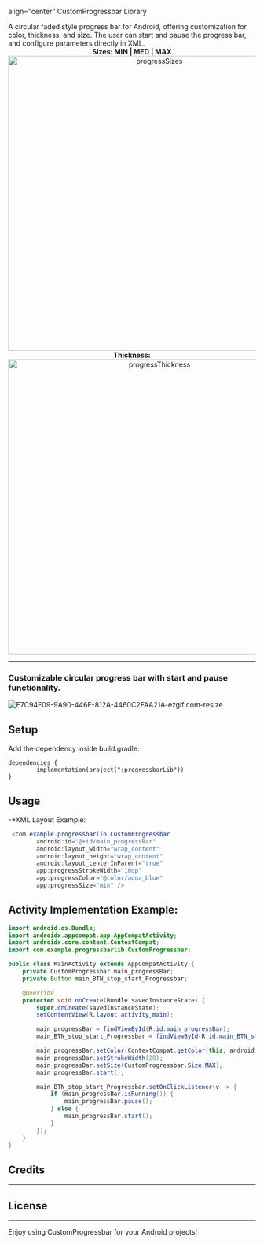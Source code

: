 <p> align="center" CustomProgressbar Library </p>
A circular faded style progress bar for Android, offering customization for color, thickness, and size. The user can start and pause the progress bar, and configure parameters directly in XML.


<div align="center">
    <b>Sizes: MIN | MED | MAX</b>
    <br>
    <img width="600" alt="progressSizes" src="https://github.com/ShalevShar/progressbarLib/assets/127881894/f957151a-4c5d-4a5d-90c8-4c88d91f7368">
    <br>
    <b>Thickness:</b>
    <br>
    <img width="600" alt="progressThickness" src="https://github.com/ShalevShar/progressbarLib/assets/127881894/454a19b7-c1ab-4d61-9919-2ab0e42680da">
</div>



________________________________________________________________________

 ### Customizable circular progress bar with start and pause functionality.


![E7C94F09-9A90-446F-812A-4460C2FAA21A-ezgif com-resize](https://github.com/ShalevShar/progressbarLib/assets/127881894/e5d5f4eb-06a9-4b71-88d8-24fa4a7de984)



## Setup
Add the dependency inside build.gradle:
```
dependencies {
		implementation(project(":progressbarLib"))
}
```

## Usage
-*XML Layout Example:
```java
 <com.example.progressbarlib.CustomProgressbar
        android:id="@+id/main_progressBar"
        android:layout_width="wrap_content"
        android:layout_height="wrap_content"
        android:layout_centerInParent="true"
        app:progressStrokeWidth="10dp"
        app:progressColor="@color/aqua_blue"
        app:progressSize="min" />
```
## Activity Implementation Example:
```java
import android.os.Bundle;
import androidx.appcompat.app.AppCompatActivity;
import androidx.core.content.ContextCompat;
import com.example.progressbarlib.CustomProgressbar;

public class MainActivity extends AppCompatActivity {
    private CustomProgressbar main_progressBar;
    private Button main_BTN_stop_start_Progressbar;

    @Override
    protected void onCreate(Bundle savedInstanceState) {
        super.onCreate(savedInstanceState);
        setContentView(R.layout.activity_main);

        main_progressBar = findViewById(R.id.main_progressBar);
        main_BTN_stop_start_Progressbar = findViewById(R.id.main_BTN_stop_start_Progressbar);

        main_progressBar.setColor(ContextCompat.getColor(this, android.R.color.holo_blue_bright));
        main_progressBar.setStrokeWidth(20);
        main_progressBar.setSize(CustomProgressbar.Size.MAX);
        main_progressBar.start();

        main_BTN_stop_start_Progressbar.setOnClickListener(v -> {
            if (main_progressBar.isRunning()) {
                main_progressBar.pause();
            } else {
                main_progressBar.start();
            }
        });
    }
}
```



## Credits

-----

## License

-----

Enjoy using CustomProgressbar for your Android projects!
